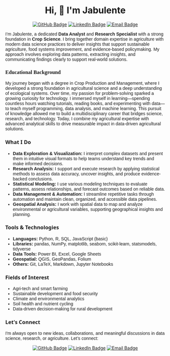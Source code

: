 <h1 align = "center">Hi, 👋 I'm Jabulente</h1>

<div align="center">  
  <a href="https://github.com/Jabulente"><img src="https://img.shields.io/badge/GitHub-Jabulente-black?logo=github" alt="GitHub Badge"></a>
  <a href="https://komarev.com/ghpvc/?username=Jabulente&color=blueb" alt="Profile views"></a>
  <a href="https://img.shields.io/github/followers/Jabulente?label=Follow&style=social" alt="GitHub followers"></a>
  <a href="https://img.shields.io/github/stars/Jabulente/your-repo-name?style=social" alt="GitHub stars"></a>
  <a href="https://linkedin.com/in/jabulente-208019349"><img src="https://img.shields.io/badge/LinkedIn-Jabulente-blue?logo=linkedin" alt="LinkedIn Badge"></a>
  <a href="mailto:Jabulente@hotmail.com"><img src="https://img.shields.io/badge/Email-jabulente@hotmail.com-red?logo=gmail" alt="Email Badge"></a>
</div>

<p style="font-family: 'Candara', sans-serif;">
I’m Jabulente, a dedicated <strong>Data Analyst</strong> and <strong>Research Specialist</strong> with a strong foundation in <strong>Crop Science</strong>. I bring together domain expertise in agriculture with modern data science practices to deliver insights that support sustainable agriculture, food systems improvement, and evidence-based policymaking. My approach involves exploring data patterns, extracting insights, and communicating findings clearly to support real-world solutions.
</p>

<h3 style="font-family: 'Colonna MT', serif;">Educational Background</h3>

<p style="font-family: 'Candara', sans-serif;">
My journey began with a degree in Crop Production and Management, where I developed a strong foundation in agricultural science and a deep understanding of ecological systems. Over time, my passion for problem-solving sparked a growing curiosity for technology. I immersed myself in learning—spending countless hours watching tutorials, reading books, and experimenting with data—to teach myself programming, data analysis, and machine learning. This pursuit of knowledge allowed me to build a multidisciplinary career that bridges science, research, and technology. Today, I combine my agricultural expertise with advanced analytical skills to drive measurable impact in data-driven agricultural solutions.
</p>


<h3 style="font-family: 'Segoe UI', sans-serif;">What I Do</h3>

<ul style="font-family: 'Candara', sans-serif;">
  <li><strong>Data Exploration & Visualization:</strong> I interpret complex datasets and present them in intuitive visual formats to help teams understand key trends and make informed decisions.</li>
  <li><strong>Research Analysis:</strong> I support and execute research by applying statistical methods to assess data accuracy, uncover insights, and produce evidence-backed conclusions.</li>
  <li><strong>Statistical Modeling:</strong> I use various modeling techniques to evaluate patterns, assess relationships, and forecast outcomes based on reliable data.</li>
  <li><strong>Data Management & Automation:</strong> I streamline repetitive tasks through automation and maintain clean, organized, and accessible data pipelines.</li>
  <li><strong>Geospatial Analysis:</strong> I work with spatial data to map and analyze environmental or agricultural variables, supporting geographical insights and planning.</li>
</ul>

<h3 style="font-family: 'Segoe UI', sans-serif;">Tools & Technologies</h3>

<ul style="font-family: 'Candara', sans-serif;">
  <li><strong>Languages:</strong> Python, R, SQL, JavaScript (basic)</li>
  <li><strong>Libraries:</strong> pandas, NumPy, matplotlib, seaborn, scikit-learn, statsmodels, tidyverse</li>
  <li><strong>Data Tools:</strong> Power BI, Excel, Google Sheets</li>
  <li><strong>Geospatial:</strong> QGIS, GeoPandas, Folium</li>
  <li><strong>Others:</strong> Git, LaTeX, Markdown, Jupyter Notebooks</li>
</ul>

<h3 style="font-family: 'Segoe UI', sans-serif;">Fields of Interest</h3>

<ul style="font-family: 'Candara', sans-serif;">
  <li>Agri-tech and smart farming</li>
  <li>Sustainable development and food security</li>
  <li>Climate and environmental analytics</li>
  <li>Soil health and nutrient cycling</li>
  <li>Data-driven decision-making for rural development</li>
</ul>

<h3 style="font-family: 'Segoe UI', sans-serif;">Let's Connect</h3>
<p style="font-family: 'Candara', sans-serif;">
I'm always open to new ideas, collaborations, and meaningful discussions in data science, research, or agriculture. Let’s connect:
</p>

<div align="center">  
  <a href="https://github.com/Jabulente"><img src="https://img.shields.io/badge/GitHub-Jabulente-black?logo=github" alt="GitHub Badge"></a>
  <a href="https://linkedin.com/in/jabulente-208019349"><img src="https://img.shields.io/badge/LinkedIn-Jabulente-blue?logo=linkedin" alt="LinkedIn Badge"></a>
  <a href="mailto:Jabulente@hotmail.com"><img src="https://img.shields.io/badge/Email-jabulente@hotmail.com-red?logo=gmail" alt="Email Badge"></a>
</div>
